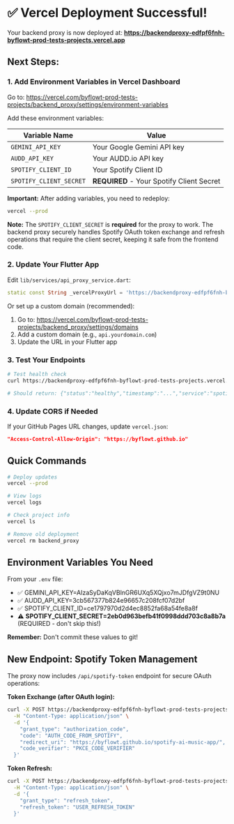 # ✅ Vercel Deployment Successful!

Your backend proxy is now deployed at:
**https://backendproxy-edfpf6fnh-byflowt-prod-tests-projects.vercel.app**

## Next Steps:

### 1. Add Environment Variables in Vercel Dashboard

Go to: https://vercel.com/byflowt-prod-tests-projects/backend_proxy/settings/environment-variables

Add these environment variables:

| Variable Name | Value |
|---------------|-------|
| `GEMINI_API_KEY` | Your Google Gemini API key |
| `AUDD_API_KEY` | Your AUDD.io API key |
| `SPOTIFY_CLIENT_ID` | Your Spotify Client ID |
| `SPOTIFY_CLIENT_SECRET` | **REQUIRED** - Your Spotify Client Secret |

**Important:** After adding variables, you need to redeploy:
```bash
vercel --prod
```

**Note:** The `SPOTIFY_CLIENT_SECRET` is **required** for the proxy to work. The backend proxy securely handles Spotify OAuth token exchange and refresh operations that require the client secret, keeping it safe from the frontend code.

### 2. Update Your Flutter App

Edit `lib/services/api_proxy_service.dart`:

```dart
static const String _vercelProxyUrl = 'https://backendproxy-edfpf6fnh-byflowt-prod-tests-projects.vercel.app';
```

Or set up a custom domain (recommended):
1. Go to: https://vercel.com/byflowt-prod-tests-projects/backend_proxy/settings/domains
2. Add a custom domain (e.g., `api.yourdomain.com`)
3. Update the URL in your Flutter app

### 3. Test Your Endpoints

```bash
# Test health check
curl https://backendproxy-edfpf6fnh-byflowt-prod-tests-projects.vercel.app/api/health

# Should return: {"status":"healthy","timestamp":"...","service":"spotify-ai-proxy"}
```

### 4. Update CORS if Needed

If your GitHub Pages URL changes, update `vercel.json`:
```json
"Access-Control-Allow-Origin": "https://byflowt.github.io"
```

## Quick Commands

```bash
# Deploy updates
vercel --prod

# View logs
vercel logs

# Check project info
vercel ls

# Remove old deployment
vercel rm backend_proxy
```

## Environment Variables You Need

From your `.env` file:
- ✅ GEMINI_API_KEY=AIzaSyDaKqVBlnGR6UXq5XQjxo7mJDfgVZ9t0NU
- ✅ AUDD_API_KEY=3cb567377b824e96657c208fcf07d2bf
- ✅ SPOTIFY_CLIENT_ID=ce1797970d2d4ec8852fa68a54fe8a8f
- ⚠️ **SPOTIFY_CLIENT_SECRET=2eb0d963befb41f0998ddd703c8a8b7a** (REQUIRED - don't skip this!)

**Remember:** Don't commit these values to git!

## New Endpoint: Spotify Token Management

The proxy now includes `/api/spotify-token` endpoint for secure OAuth operations:

**Token Exchange (after OAuth login):**
```bash
curl -X POST https://backendproxy-edfpf6fnh-byflowt-prod-tests-projects.vercel.app/api/spotify-token \
  -H "Content-Type: application/json" \
  -d '{
    "grant_type": "authorization_code",
    "code": "AUTH_CODE_FROM_SPOTIFY",
    "redirect_uri": "https://byflowt.github.io/spotify-ai-music-app/",
    "code_verifier": "PKCE_CODE_VERIFIER"
  }'
```

**Token Refresh:**
```bash
curl -X POST https://backendproxy-edfpf6fnh-byflowt-prod-tests-projects.vercel.app/api/spotify-token \
  -H "Content-Type: application/json" \
  -d '{
    "grant_type": "refresh_token",
    "refresh_token": "USER_REFRESH_TOKEN"
  }'
```
